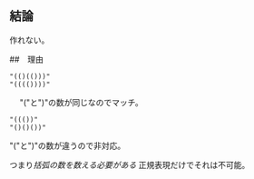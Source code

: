 ## 結論

作れない。

##　理由

```
"(()(()))"
"(((())))"
```

　
"("と")"の数が同じなのでマッチ。

```
"((())"
"()()())"
```

"("と")"の数が違うので非対応。

つまり*括弧の数を数える必要がある*
正規表現だけでそれは不可能。
